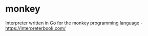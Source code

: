 # monkey
Interpreter written in Go for the monkey programming language - https://interpreterbook.com/
